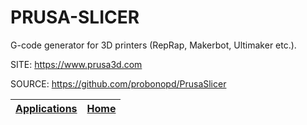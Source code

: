 # PRUSA-SLICER

 G-code generator for 3D printers (RepRap, Makerbot, Ultimaker etc.).
 
 SITE: https://www.prusa3d.com 
 
 SOURCE: https://github.com/probonopd/PrusaSlicer

 | [Applications](https://portable-linux-apps.github.io/apps.html) | [Home](https://portable-linux-apps.github.io)
 | --- | --- |
